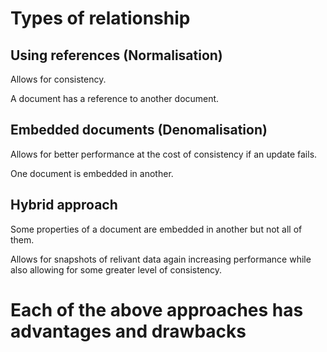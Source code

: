 # Types of relationship

## Using references (Normalisation)

Allows for consistency.

A document has a reference to another document.

## Embedded documents (Denomalisation)

Allows for better performance at the cost of consistency if an update fails.

One document is embedded in another.

## Hybrid approach

Some properties of a document are embedded in another but not all of them.

Allows for snapshots of relivant data again increasing performance while also allowing for some greater level of consistency.

# Each of the above approaches has advantages and drawbacks
